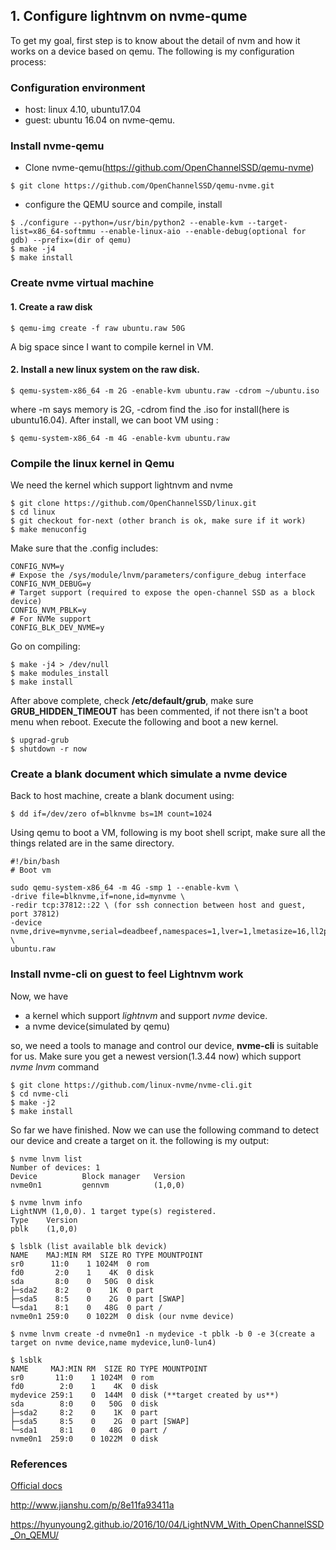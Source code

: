 ## 1. Configure lightnvm on nvme-qume
To get my goal, first step is to know about the detail of nvm and how it works on a device based on qemu. The following is my configuration process:
### Configuration environment
- host: linux 4.10, ubuntu17.04 
- guest: ubuntu 16.04 on nvme-qemu.

### Install nvme-qemu
* Clone nvme-qemu(https://github.com/OpenChannelSSD/qemu-nvme)

`$ git clone https://github.com/OpenChannelSSD/qemu-nvme.git `

* configure the QEMU source and compile, install

```
$ ./configure --python=/usr/bin/python2 --enable-kvm --target-list=x86_64-softmmu --enable-linux-aio --enable-debug(optional for gdb) --prefix=(dir of qemu) 
$ make -j4
$ make install
```  
### Create nvme virtual machine
#### 1. Create a raw disk
`$ qemu-img create -f raw ubuntu.raw 50G`

A big space since I want to compile kernel in VM.
#### 2. Install a new linux system on the raw disk.
`$ qemu-system-x86_64 -m 2G -enable-kvm ubuntu.raw -cdrom ~/ubuntu.iso `

where -m says memory is 2G, -cdrom find the .iso for install(here is ubuntu16.04). After install, we can boot VM using :

`$ qemu-system-x86_64 -m 4G -enable-kvm ubuntu.raw`
### Compile the linux kernel in Qemu
We need the kernel which support lightnvm and nvme

```
$ git clone https://github.com/OpenChannelSSD/linux.git
$ cd linux
$ git checkout for-next (other branch is ok, make sure if it work)
$ make menuconfig  
```
Make sure that the .config includes:

```
CONFIG_NVM=y
# Expose the /sys/module/lnvm/parameters/configure_debug interface
CONFIG_NVM_DEBUG=y
# Target support (required to expose the open-channel SSD as a block device)
CONFIG_NVM_PBLK=y    
# For NVMe support
CONFIG_BLK_DEV_NVME=y
```
Go on compiling:

```
$ make -j4 > /dev/null 
$ make modules_install 
$ make install
```
After above complete, check **/etc/default/grub**, make sure **GRUB\_HIDDEN\_TIMEOUT** has been commented, if not there isn't a boot menu when reboot. Execute the following and boot a new kernel.

```
$ upgrad-grub
$ shutdown -r now
``` 
### Create a blank document which simulate a nvme device

Back to host machine, create a blank document using:
 
`$ dd if=/dev/zero of=blknvme bs=1M count=1024`

Using qemu to boot a VM, following is my boot shell script, make sure all the things related are in the same directory.

```
#!/bin/bash
# Boot vm

sudo qemu-system-x86_64 -m 4G -smp 1 --enable-kvm \
-drive file=blknvme,if=none,id=mynvme \
-redir tcp:37812::22 \ (for ssh connection between host and guest, port 37812)
-device nvme,drive=mynvme,serial=deadbeef,namespaces=1,lver=1,lmetasize=16,ll2pmode=0,nlbaf=5,lba_index=3,mdts=10,lnum_lun=16,lnum_pln=2,lsec_size=4096,lsecs_per_pg=4,lpgs_per_blk=512,lbbtable=bbtable.qemu,lmetadata=meta.qemu,ldebug=1 \
ubuntu.raw
```
### Install nvme-cli on guest to feel Lightnvm work

Now, we have 
- a kernel which support *lightnvm* and support *nvme* device.
- a nvme device(simulated by qemu)

so, we need a tools to manage and control our device, **nvme-cli** is suitable for us. Make sure you get a newest version(1.3.44 now) which support *nvme lnvm* command

```
$ git clone https://github.com/linux-nvme/nvme-cli.git
$ cd nvme-cli
$ make -j2
$ make install
```
So far we have finished. Now we can use the following command to detect our device and create a target on it.
the following is my output:

```
$ nvme lnvm list
Number of devices: 1
Device      	Block manager	Version
nvme0n1     	gennvm      	(1,0,0)

$ nvme lnvm info
LightNVM (1,0,0). 1 target type(s) registered.
Type	Version
pblk	(1,0,0)

$ lsblk (list available blk devick)
NAME    MAJ:MIN RM  SIZE RO TYPE MOUNTPOINT
sr0      11:0    1 1024M  0 rom  
fd0       2:0    1    4K  0 disk 
sda       8:0    0   50G  0 disk 
├─sda2    8:2    0    1K  0 part 
├─sda5    8:5    0    2G  0 part [SWAP]
└─sda1    8:1    0   48G  0 part /
nvme0n1 259:0    0 1022M  0 disk (our nvme device)

$ nvme lnvm create -d nvme0n1 -n mydevice -t pblk -b 0 -e 3(create a target on nvme device,name mydevice,lun0-lun4)

$ lsblk 
NAME     MAJ:MIN RM  SIZE RO TYPE MOUNTPOINT
sr0       11:0    1 1024M  0 rom  
fd0        2:0    1    4K  0 disk 
mydevice 259:1    0  144M  0 disk (**target created by us**)
sda        8:0    0   50G  0 disk 
├─sda2     8:2    0    1K  0 part 
├─sda5     8:5    0    2G  0 part [SWAP]
└─sda1     8:1    0   48G  0 part /
nvme0n1  259:0    0 1022M  0 disk 

```

### References
[Official docs](http://openchannelssd.readthedocs.io/en/latest/gettingstarted/)

http://www.jianshu.com/p/8e11fa93411a

https://hyunyoung2.github.io/2016/10/04/LightNVM_With_OpenChannelSSD_On_QEMU/

















